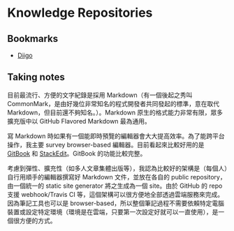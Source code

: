 # Knowledge Repositories

## Bookmarks

* [Diigo](https://www.diigo.com/)

## Taking notes

目前最流行、方便的文字紀錄是採用 Markdown（有一個後起之秀叫 CommonMark，是由好幾位非常知名的程式開發者共同發起的標準，意在取代 Markdown，但目前還不夠知名。）。Markdown 原生的格式能力非常有限，眾多擴充版中以 GitHub Flavored Markdown 最為通用。

寫 Markdown 時如果有一個能即時預覽的編輯器會大大提高效率。為了能跨平台操作，我主要 survey browser-based 編輯器。目前看起來比較好用的是 [GitBook](https://www.gitbook.com/) 和 [StackEdit](https://stackedit.io/)。GitBook 的功能比較完整。

考慮到彈性、擴充性（如多人文章集體出版等），我認為比較好的架構是（每個人）自行用順手的編輯器撰寫好 Markdown 文件，並放在各自的 public repository，由一個統一的 static site generator 將之生成為一個 site。由於 GitHub 的 repo 支援 webhook/Travis CI 等，這個架構可以很方便地全部透過雲端服務來完成。因為筆記工具也可以是 browser-based，所以整個筆記過程不需要依賴特定電腦裝置或設定特定環境（環境是在雲端，只要第一次設定好就可以一直使用），是一個很方便的方式。